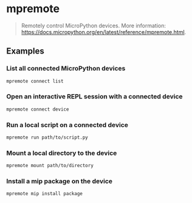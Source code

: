 # mpremote

> Remotely control MicroPython devices. More information: <https://docs.micropython.org/en/latest/reference/mpremote.html>.

## Examples

### List all connected MicroPython devices

```bash
mpremote connect list
```

### Open an interactive REPL session with a connected device

```bash
mpremote connect device
```

### Run a local script on a connected device

```bash
mpremote run path/to/script.py
```

### Mount a local directory to the device

```bash
mpremote mount path/to/directory
```

### Install a mip package on the device

```bash
mpremote mip install package
```
